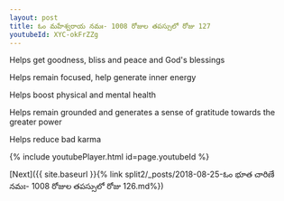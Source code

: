```yaml
---
layout: post
title: ఓం మహేశ్వరాయ నమః- 1008 రోజుల తపస్సులో రోజు 127
youtubeId: XYC-okFrZZg
---
```

 
 
Helps get goodness, bliss and peace and God's blessings
 
Helps remain focused, help generate inner energy 
 
Helps boost physical and mental health 
 
Helps remain grounded and generates a sense of gratitude towards the greater power 
 
Helps reduce bad karma
 
 
 
 


{% include youtubePlayer.html id=page.youtubeId %}
 
[Next]({{ site.baseurl }}{% link  split2/_posts/2018-08-25-ఓం భూత చారిణే నమః- 1008 రోజుల తపస్సులో రోజు 126.md%})
 
